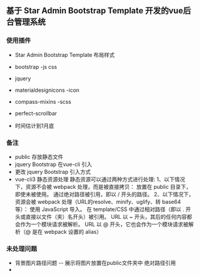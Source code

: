 ##  基于 Star Admin Bootstrap Template 开发的vue后台管理系统

### 使用插件
- Star Admin Bootstrap Template 布局样式
- bootstrap -js css
- jquery
- materialdesignicons -icon
- compass-mixins -scss
- perfect-scrollbar

- 时间估计到1月底
### 备注
- public  存放静态文件
- jquery Bootstrap 在vue-cli 引入
- 更改 jquery Bootstrap 引入方式
-  vue-cli3 静态资源处理
  静态资源可以通过两种方式进行处理:
  1、以下情况下，资源不会被 webpack 处理，而是被直接拷贝：
    放置在 public 目录下，即使未被使用。
    通过绝对路径被引用，即以 / 开头的路径。
  2、以下情况下，资源会被 webpack 处理（URL的resolve、minify、uglify、转 base64 等）：
    使用 JavaScript 导入。
    在 template/CSS 中通过相对路径（即以 . 开头或直接以文件（夹）名开头）被引用。
    URL 以 ~ 开头，其后的任何内容都会作为一个模块请求被解析。
    URL 以 @ 开头，它也会作为一个模块请求被解析（@ 是在 webpack 设置的 alias）
### 未处理问题
- 背景图片路径问题 -- 展示将图片放置在public文件夹中 绝对路径引用
-
